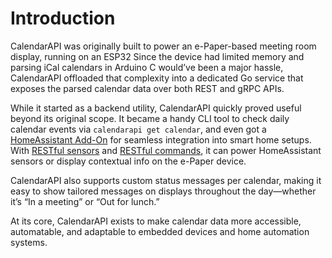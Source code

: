 # Introduction

CalendarAPI was originally built to power an e-Paper-based meeting room display, running on an ESP32
Since the device had limited memory and parsing iCal calendars in Arduino C would’ve been a major hassle, 
CalendarAPI offloaded that complexity into a dedicated Go service that exposes the parsed calendar data 
over both REST and gRPC APIs.

While it started as a backend utility, CalendarAPI quickly proved useful beyond its original scope. 
It became a handy CLI tool to check daily calendar events via `calendarapi get calendar`, 
and even got a [HomeAssistant Add-On](https://github.com/SpechtLabs/homeassistant-addons/tree/main/calendar_api) for seamless integration into smart home setups. 
With [RESTful sensors](https://www.home-assistant.io/integrations/sensor.rest/) and [RESTful commands](https://www.home-assistant.io/integrations/rest_command/), it can power HomeAssistant sensors or display contextual info on the e-Paper device.

CalendarAPI also supports custom status messages per calendar, making it easy to show tailored messages on 
displays throughout the day—whether it’s “In a meeting” or “Out for lunch.”

At its core, CalendarAPI exists to make calendar data more accessible, automatable, 
and adaptable to embedded devices and home automation systems.
